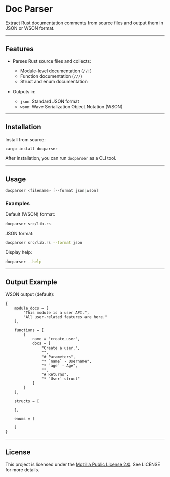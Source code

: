 # Doc Parser

Extract Rust documentation comments from source files and output them in JSON or WSON format.

---

## Features

- Parses Rust source files and collects:
  - Module-level documentation (`//!`)
  - Function documentation (`///`)
  - Struct and enum documentation

- Outputs in:
  - `json`: Standard JSON format
  - `wson`: Wave Serialization Object Notation (WSON)

---

## Installation
Install from source:

```bash
cargo install docparser
```

After installation, you can run `docparser` as a CLI tool.

---

## Usage

```bash
docparser <filename> [--format json|wson]
```

### Examples
Default (WSON) format:

```bash
docparser src/lib.rs
```

JSON format:

```bash
docparser src/lib.rs --format json
```

Display help:

```bash
docparser --help
```

---

## Output Example
WSON output (default):

```text
{
    module_docs = [
        "This module is a user API.",
        "All user-related features are here."
    ],

    functions = [
        {
            name = "create_user",
            docs = [
                "Create a user.",
                "",
                "# Parameters",
                "* `name` - Username",
                "* `age` - Age",
                "",
                "# Returns",
                "* `User` struct"
            ]
        }
    ],

    structs = [

    ],

    enums = [

    ]
}
```

---

## License
This project is licensed under the [Mozilla Public License 2.0](https://www.mozilla.org/en-US/MPL/2.0/). See LICENSE for more details.